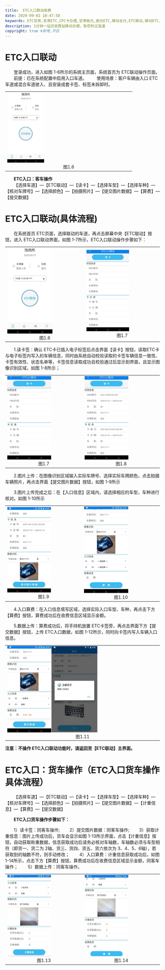 ```yaml
---
title:  ETC入口联动收费
date: 2020-09-02 10:47:58
keywords: ETC甘肃,甘肃ETC,CPC卡办理,甘肃紫光,紫光ETC,移动支付,ETC移动,移动ETC,ETC办理，ETC手持终端,甘肃ETC办理,甘肃ETC发行,移动发行终端,手持便携式收费系统
description: 1分钟一站式收费站移动办理，助您秒过高速
copyright: true #新增,开启
---
```


# ETC入口联动
&emsp;&emsp;登录成功，进入如图 1-6所示的系统主页面，系统首页为  ETC联动操作页面。
&emsp;&emsp;前提：已在系统配置中启用入口车道。
&emsp;&emsp;使用场景：客户车辆由入口 ETC车道或混合车道驶入、且安装成套卡签、标签未拆卸时。
<table>
  <td><img src="/pub-images/laneEtc-1.jpg"  width="30%" /><div style="text-align:center;">图1.6</div></td>
   </table>
<div style="font-weight:bold;">&emsp;&emsp;ETC入口：客车操作</div>
&emsp;&emsp;【选择车道】—【ETC联动】—【读卡】—【选择车型】—【选择车种】—【核对车牌号】—【选择颜色】—【拍摄照片】—【提交图片数据】—【算费】—【提交数据】

# ETC入口联动(具体流程)
&emsp;&emsp;在系统首页 ETC页面，选择联动的车道，再点击屏幕中央【ETC联动】按钮，进入 ETC入口联动界面，如图  1-7所示，ETC入口联动操作步骤如下：

   <table>
        <td><img src="/pub-images/laneEtc-1.jpg"  width="60%" /><div style="text-align:center;">图1.6</div></td>
        <td><img src="/pub-images/laneEtc-2.jpg"  width="60%" /><div style="text-align:center;">图1.7</div></td>
       </table>
&emsp;&emsp;1.读卡签：确认 ETC卡已插入电子标签后点击界面【读卡】按钮，读取ETC卡与电子标签内写入的车辆信息，同时由系统自动校验读取的卡签车辆信息一致性、卡签有效性、状态名单等，卡签信息读取成功且校验通过后显示到界面，且显示图像识别区域，如图 1-8所示；
 <table>
 <td><img src="/pub-images/laneEtc-2.jpg"  width="60%" /><div style="text-align:center;">图1.7</div></td>
 <td><img src="/pub-images/laneEtc-3.jpg"  width="60%" /><div style="text-align:center;">图1.8</div></td>
       </table>
&emsp;&emsp;2.图片上传：在图像识别区域输入实际车牌号、选择实际车牌颜色，点击拍摄车辆照片，再点击界面【提交图片数据】按钮，如图 1-9所示

&emsp;&emsp;3.图片上传完成之后：在【入口信息】区域内，请选择相应的车型，车种进行核对。如图 1-10所示
<table>
  <td><img src="/pub-images/laneEtc-4.jpg"  width="60%" /><div style="text-align:center;">图1.9</div></td>
  <td><img src="/pub-images/laneEtc-5.jpg"  width="60%" /><div style="text-align:center;">图1.10</div></td>
   </table>
&emsp;&emsp;4.入口算费：在入口信息填写区域，选择实际入口车型、车种，再点击下方【算费】按钮，算费成功后在收费信息区域显示金额。

&emsp;&emsp;5.数据上传：算费成功后，将手持机放置 ETC卡签旁，再点击界面下方【提交数据】按钮，上传 ETC入口数据，如图  1-12所示，同时向卡签内写入车辆入口信息。
<table>
  <td><img src="/pub-images/laneEtc-6.jpg"  width="60%" /><div style="text-align:center;">图1.11</div></td>
   </table>
   
<div style="font-weight:bold;">注意：不操作 ETC入口联动功能时，请返回至【ETC联动】主界面。</div>

# ETC入口：货车操作（ETC入口货车操作具体流程）
&emsp;&emsp;【选择车道】—【ETC联动】—【读卡】—【选择车型】—【选择车种】—【核对车牌号】—【选择颜色】—【拍摄照片】—【提交图片数据】—【计重信息】—【算费】—【提交数据】

<div style="font-weight:bold;">&emsp;&emsp;ETC入口货车操作步骤如下：</div>

&emsp;&emsp;1）读卡签：同客车操作;
&emsp;&emsp;2）提交图片数据：同客车操作;
&emsp;&emsp;3）获取计重信息：图片上传成功后，货车会显示如图 1-13所示界面，点击【计重信息】按钮，自动获取称重数据，信息获取成功后请务必核对车轴数，车轴数必须与车型相符（即货一、货二为 2轴、货三、货四、货五、货六依次为   3、4、5、6轴），若获取到的轴数不符，则手动修改；
&emsp;&emsp;4）入口算费：计重信息获取成功后，如图 1-14所示，点击下方【算费】按钮，算费成功后在收费信息区域显示金额，同客车操作；
&emsp;&emsp;5）数据上传：同客车操作。

<table>
  <td><img src="/pub-images/laneEtcVan-1.jpg"  width="60%" /><div style="text-align:center;">图1.13</div></td>
  <td><img src="/pub-images/laneEtcVan-2.jpg"  width="60%" /><div style="text-align:center;">图1.14</div></td>
   </table>
